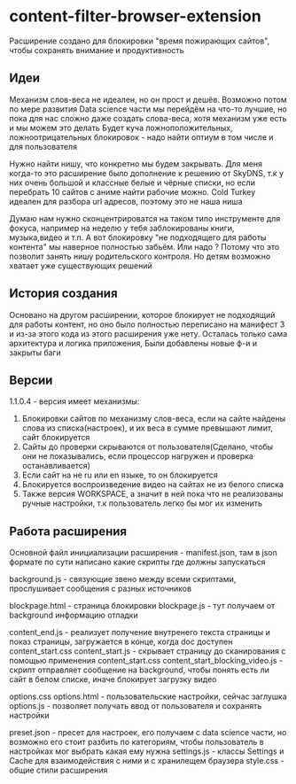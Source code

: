 # content-filter-browser-extension
Расширение создано для блокировки "время пожирающих сайтов", чтобы сохранять внимание и продуктивность

## Идеи
Механизм слов-веса не идеален, но он прост и дешёв. Возможно потом по мере развития Data science части мы перейдём на что-то лучшие, но пока для нас сложно даже создать слова-веса, хотя механизм уже есть и мы можем это делать
Будет куча ложноположительных, ложноотрицательных блокировок - надо найти оптиум в том числе и для пользователя

Нужно найти нишу, что конкретно мы будем закрывать. Для меня когда-то это расширение было дополнение к решению от SkyDNS, т.к у них очень большой и классные белые и чёрные списки, но если перебрать 10 сайтов с аниме найти рабочие можно. Cold Turkey идеален для разбора url адресов, поэтому это не наша ниша

Думаю нам нужно сконцентрироватся на таком типо инструменте для фокуса, например на неделю у тебя заблокированы книги, музыка,видео и т.п. А вот блокировку "не подходящего для работы контента"  мы наверное полностью забьём. Или надо ? Потому что это позволит занять нишу родительского контроля. Но детям возможно хватает уже существующих решений
## История создания
Основано на другом расширении, которое блокирует не подходящий для работы контент, но оно было полностью переписано на манифест 3 и из-за этого кода из этого расширения уже нету. Осталась только сама архитектура и логика приложения, Были добавлены новые ф-и и закрыты баги

## Версии
1.1.0.4 - версия имеет механизмы:
1) Блокировки сайтов по механизму слов-веса, если на сайте найдены слова из списка(настроек), и их веса в сумме превышают лимит, сайт блокируется
2) Сайты до проверки скрываются от пользователя(Сделано, чтобы они не показывались, если процессор нагружен и проверка останавливается)
3) Если сайт на не ru или en языке, то он блокируется
4) Блокируется воспроизведение видео на сайтах не из белого списка
5) Также версия WORKSPACE, а значит в ней пока что не реализованы ручные настройки, т.к пользователь легко бы мог их изменить

## Работа расширения
Основной файл инициализации расширения - manifest.json, там в json формате по сути написано какие скрипты где должны запускаться

background.js - связующие звено между всеми скриптами, прослушивает сообщения с разных источников

blockpage.html - страница блокировки 
blockpage.js - тут получаем от background информацию отладки

content_end.js - реализует получение внутренего текста страницы и показ страницы, загружается в конце, когда doc доступен
content_start.css
content_start.js - скрывает страницу до сканирования с помощью применения content_start.css
content_start_blocking_video.js - скрипт отправляет сообщение на background, чтобы понять есть ли сайт в белом списке, иначе блокирует загрузку видео

options.css
options.html - пользовательские настройки, сейчас заглушка
options.js - позволяет получать ввод от пользователя и сохранять настройки

preset.json - пресет для настроек, его получаем с data science части, но возможно его стоит разбить по категориям, чтобы пользователь в настройках мог выбрать какая ему нужна
settings.js - классы Settings и Cache для взаимодействия с ними и с хранилещем браузера
style.css - общие стили расширения